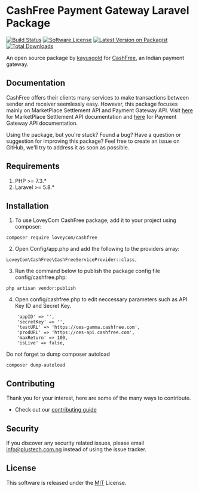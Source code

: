# CashFree Payment Gateway Laravel Package

[![Build Status][icon-travis]][link-travis]
[![Software License][icon-license]][link-license]
[![Latest Version on Packagist][icon-version]][link-packagist]
[![Total Downloads][icon-downloads]][link-packagist]

An open source package by [kayusgold](https://plustech.com.ng) for [CashFree](https://cashfree.com), an Indian payment gateway.

## Documentation

CashFree offers their clients many services to make transactions between sender and receiver seemlessly easy. However, this package focuses mainly on MarketPlace Settlement API and Payment Gateway API. Visit [here](http://docs.cashfree.com/docs/ces/guide/) for MarketPlace Settlement API documentation and [here](https://docs.cashfree.com/docs/rest/guide/) for Payment Gateway API documentation.

Using the package, but you're stuck? Found a bug? Have a question or suggestion for improving this package? Feel free to create an issue on GitHub, we'll try to address it as soon as possible.

## Requirements 

1. PHP >= 7.3.*
2. Laravel >= 5.8.*

## Installation

1. To use LoveyCom CashFree package, add it to your project using composer:
```
composer require loveycom/cashfree
```

2. Open Config/app.php and add the following to the providers array:
```
LoveyCom\CashFree\CashFreeServiceProvider::class,
```

3. Run the command below to publish the package config file config/cashfree.php:
```
php artisan vendor:publish
```

4. Open config/cashfree.php to edit neccessary parameters such as API Key ID and Secret Key.
```
    'appID' => '',
    'secretKey' => '',
    'testURL' => 'https://ces-gamma.cashfree.com',
    'prodURL' => 'https://ces-api.cashfree.com',
    'maxReturn' => 100,
    'isLive' => false,
```

Do not forget to dump composer autoload
```
composer dump-autoload
```

## Contributing

Thank you for your interest, here are some of the many ways to contribute.

- Check out our [contributing guide](/.github/CONTRIBUTING.md)

## Security

If you discover any security related issues, please email info@plustech.com.ng instead of using the issue tracker.

## License

This software is released under the [MIT](LICENSE) License.

[link-docs]:      https://cartalyst.com/manual/stripe-laravel
[link-travis]:    https://travis-ci.org/cartalyst/stripe-laravel
[link-license]:   https://opensource.org/licenses/MIT
[link-packagist]: https://packagist.org/packages/cartalyst/stripe-laravel

[icon-travis]:    https://travis-ci.org/cartalyst/stripe-laravel.svg?branch=11.0
[icon-license]:   https://poser.pugx.org/cartalyst/stripe-laravel/license
[icon-version]:   https://poser.pugx.org/cartalyst/stripe-laravel/version
[icon-downloads]: https://poser.pugx.org/cartalyst/stripe-laravel/downloads
